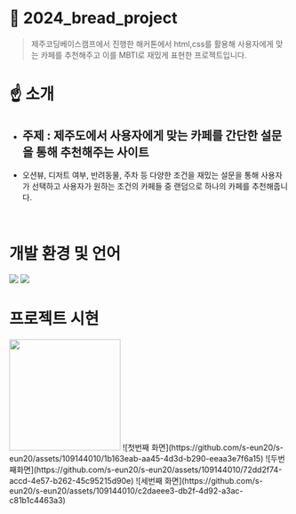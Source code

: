 # 🍰 2024_bread_project

> 제주코딩베이스캠프에서 진행한 해커톤에서 html,css를 활용해 사용자에게 맞는 카페를 추천해주고 이를 MBTI로 재밌게 표현한 프로젝트입니다.

# ☝️ 소개
- ## 주제 : 제주도에서 사용자에게 맞는 카페를 간단한 설문을 통해 추천해주는 사이트
- 오션뷰, 디저트 여부, 반려동물, 주차 등 다양한 조건을 재밌는 설문을 통해 사용자가 선택하고 사용자가 원하는 조건의 카페들 중 랜덤으로 하나의 카페를 추천해줍니다.
<br>


# 개발 환경 및 언어
 <img src="https://img.shields.io/badge/html5-E34F26.svg?style=for-the-badge&logo=html5&logoColor=white" />
 <img src="https://img.shields.io/badge/css3-1572B6.svg?style=for-the-badge&logo=css3&logoColor=white" />


# 프로젝트 시현
<img src= "https://github.com/s-eun20/s-eun20/assets/109144010/1b163eab-aa45-4d3d-b290-eeaa3e7f6a15" width="200">
![첫번째 화면](https://github.com/s-eun20/s-eun20/assets/109144010/1b163eab-aa45-4d3d-b290-eeaa3e7f6a15)
![두번째화면](https://github.com/s-eun20/s-eun20/assets/109144010/72dd2f74-accd-4e57-b262-45c95215d90e)
![세번째 화면](https://github.com/s-eun20/s-eun20/assets/109144010/c2daeee3-db2f-4d92-a3ac-c81b1c4463a3)
 
